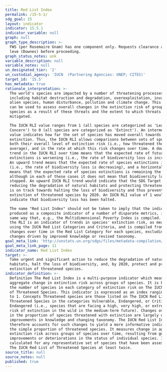 ```yaml
---
title: Red List Index
permalink: /15-5-1/
sdg_goal: 15
layout: indicator
indicator: 15.5.1
indicator_variable: null
graph: null
graph_type_description: >-
  FWS (per Rosemaire Gnam) has one component only. Requests clearance at chief
  leve (Downes) before proceeding.
graph_status_notes: unk
variable_description: null
variable_notes: null
un_designated_tier: '2'
un_custodial_agency: 'IUCN  (Partnering Agencies: UNEP; CITES)'
target_id: '15.5'
has_metadata: true
rationale_interpretation: >-
  The world's species are impacted by a number of threatening processes,
  including habitat destruction and degradation, overexploitation, invasive
  alien species, human disturbance, pollution and climate change. This indicator
  can be used to assess overall changes in the extinction risk of groups of
  species as a result of these threats and the extent to which threats are being
  mitigated. 

  The IUCN RLI value ranges from 1 (all species are categorized as 'Least
  Concern') to 0 (all species are categorized as 'Extinct'). An intermediate
  value indicates how far the set of species has moved overall towards
  extinction. Thus, the IUCN RLI allows comparisons between sets of species in
  both their overall level of extinction risk (i.e., how threatened they are on
  average), and in the rate at which this risk changes over time. A downward
  trend in the IUCN RLI over time means that the expected rate of future species
  extinctions is worsening (i.e., the rate of biodiversity loss is increasing).
  An upward trend means that the expected rate of species extinctions is abating
  (i.e., the rate of biodiversity loss is decreasing), and a horizontal line
  means that the expected rate of species extinctions is remaining the same,
  although in each of these cases it does not mean that biodiversity loss has
  stopped. An upward IUCN RLI trend would indicate that the SDG Target 15.5 of
  reducing the degradation of natural habitats and protecting threatened species
  is on track towards halting the loss of biodiversity and thus preventing the
  extinction of threatened species by 2020. An IUCN RLI value of 1 would
  indicate that biodiversity loss has been halted. 

  The name "Red List Index" should not be taken to imply that the indicator is
  produced as a composite indicator of a number of disparate metrics, in the
  same way that, e.g., the Multidimensional Poverty Index is compiled. Rather,
  the RLI is an indicator of trends in species' extinction risk, as measured
  using the IUCN Red List Categories and Criteria, and is compiled from data on
  changes over time in the Red List Category for each species, excluding any
  changes driven by improved knowledge or revised taxonomy.
goal_meta_link: 'http://unstats.un.org/sdgs/files/metadata-compilation/Metadata-Goal-15.pdf'
goal_meta_link_page: 11
indicator_name: Red List Index
target: >-
  Take urgent and significant action to reduce the degradation of natural
  habitats, halt the loss of biodiversity, and, by 2020, protect and prevent the
  extinction of threatened species.
indicator_definition: >-
  Definition The Red List Index is a multi-purpose indicator which measures the
  aggregate change in extinction risk across groups of species. It is based on
  the number of species in each category of extinction risk on The IUCN Red List
  of Threatened Species. This indicator is expressed as an index ranging from 0
  to 1. Concepts Threatened species are those listed on The IUCN Red List of
  Threatened Species in the categories Vulnerable, Endangered, or Critically
  Endangered (i.e., species that are facing a high, very high, or extremely high
  risk of extinction in the wild in the medium-term future). Changes over time
  in the proportion of species threatened with extinction are largely driven by
  improvements in knowledge and changing taxonomy. The IUCN Red List Index (RLI)
  therefore accounts for such changes to yield a more informative indicator than
  the simple proportion of threatened species. It measures change in aggregate
  extinction risk across groups of species over time, resulting from genuine
  improvements or deteriorations in the status of individual species. It can be
  calculated for any representative set of species that have been assessed for
  The IUCN Red List of Threatened Species at least twice.
source_title: null
source_notes: null
published: true
---
```

